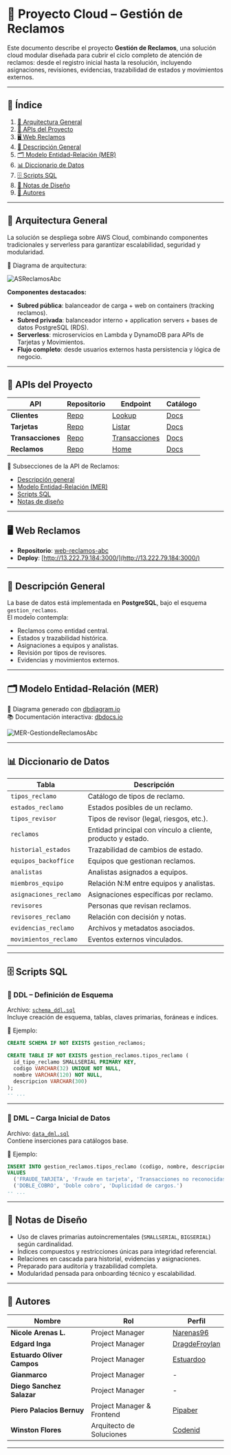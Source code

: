 # 📑 Proyecto Cloud – Gestión de Reclamos

Este documento describe el proyecto **Gestión de Reclamos**, una solución cloud modular diseñada para cubrir el ciclo completo de atención de reclamos: desde el registro inicial hasta la resolución, incluyendo asignaciones, revisiones, evidencias, trazabilidad de estados y movimientos externos.

---

## 📌 Índice

1. [🔧 Arquitectura General](#-arquitectura-general)
2. [🧩 APIs del Proyecto](#-apis-del-proyecto)
3. [🖥️ Web Reclamos](#-web-reclamos)
4. [📝 Descripción General](#-descripción-general)
5. [🗂 Modelo Entidad-Relación (MER)](#-modelo-entidad-relación-mer)
6. [📊 Diccionario de Datos](#-diccionario-de-datos)
7. [🗄 Scripts SQL](#-scripts-sql)
8. [📌 Notas de Diseño](#-notas-de-diseño)
9. [👥 Autores](#-autores)

---

## 🔧 Arquitectura General

La solución se despliega sobre AWS Cloud, combinando componentes tradicionales y serverless para garantizar escalabilidad, seguridad y modularidad.

📌 Diagrama de arquitectura:

![ASReclamosAbc](./docs/as-reclamos.svg)

**Componentes destacados:**

- **Subred pública**: balanceador de carga + web on containers (tracking reclamos).
- **Subred privada**: balanceador interno + application servers + bases de datos PostgreSQL (RDS).
- **Serverless**: microservicios en Lambda y DynamoDB para APIs de Tarjetas y Movimientos.
- **Flujo completo**: desde usuarios externos hasta persistencia y lógica de negocio.

---

## 🧩 APIs del Proyecto

| API             | Repositorio | Endpoint | Catálogo |
|----------------|-------------|----------|----------|
| **Clientes**    | [Repo](https://github.com/Codenid/api-clientes-abc) | [Lookup](http://52.1.53.185:8000/api/clientes/lookup) | [Docs](http://52.1.53.185:8000/docs) |
| **Tarjetas**    | [Repo](https://github.com/Codenid/api-tarjetas-abc) | [Listar](https://ugl4isqmt3.execute-api.us-east-1.amazonaws.com/dev/tarjetas/listar) | [Docs](https://ugl4isqmt3.execute-api.us-east-1.amazonaws.com/dev/tarjetas/listar) |
| **Transacciones** | [Repo](https://github.com/Codenid/api-transacciones-abc) | [Transacciones](https://aln4z3dlj1.execute-api.us-east-1.amazonaws.com/transacciones/) | [Docs](https://aln4z3dlj1.execute-api.us-east-1.amazonaws.com/transacciones/) |
| **Reclamos**    | [Repo](https://github.com/Codenid/api-reclamos-abc) | [Home](http://13.222.79.184:8001/) | [Docs](http://13.222.79.184:8001/docs) |

📎 Subsecciones de la API de Reclamos:
- [Descripción general](#-descripción-general)
- [Modelo Entidad-Relación (MER)](#-modelo-entidad-relación-mer)
- [Scripts SQL](#-scripts-sql)
- [Notas de diseño](#-notas-de-diseño)

---

## 🖥️ Web Reclamos

- **Repositorio**: [web-reclamos-abc](https://github.com/Codenid/web-reclamos-abc)
- **Deploy**: [http://13.222.79.184:3000/](http://13.222.79.184:3000/)

---

## 📝 Descripción General

La base de datos está implementada en **PostgreSQL**, bajo el esquema `gestion_reclamos`.  
El modelo contempla:

- Reclamos como entidad central.
- Estados y trazabilidad histórica.
- Asignaciones a equipos y analistas.
- Revisión por tipos de revisores.
- Evidencias y movimientos externos.

---

## 🗂 Modelo Entidad-Relación (MER)

📌 Diagrama generado con [dbdiagram.io](https://dbdiagram.io/)  
📚 Documentación interactiva: [dbdocs.io](https://dbdocs.io/winstonflores30/Prj-Reclamos-Core)

![MER-GestiondeReclamosAbc](./docs/mer-gestion-reclamos.svg)

---

## 📊 Diccionario de Datos

| Tabla | Descripción |
|-------|-------------|
| `tipos_reclamo` | Catálogo de tipos de reclamo. |
| `estados_reclamo` | Estados posibles de un reclamo. |
| `tipos_revisor` | Tipos de revisor (legal, riesgos, etc.). |
| `reclamos` | Entidad principal con vínculo a cliente, producto y estado. |
| `historial_estados` | Trazabilidad de cambios de estado. |
| `equipos_backoffice` | Equipos que gestionan reclamos. |
| `analistas` | Analistas asignados a equipos. |
| `miembros_equipo` | Relación N:M entre equipos y analistas. |
| `asignaciones_reclamo` | Asignaciones específicas por reclamo. |
| `revisores` | Personas que revisan reclamos. |
| `revisores_reclamo` | Relación con decisión y notas. |
| `evidencias_reclamo` | Archivos y metadatos asociados. |
| `movimientos_reclamo` | Eventos externos vinculados. |

---

## 🗄 Scripts SQL

### 📁 DDL – Definición de Esquema

Archivo: [`schema_ddl.sql`](./scripts/schema_ddl.sql)  
Incluye creación de esquema, tablas, claves primarias, foráneas e índices.

📌 Ejemplo:
```sql
CREATE SCHEMA IF NOT EXISTS gestion_reclamos;

CREATE TABLE IF NOT EXISTS gestion_reclamos.tipos_reclamo (
  id_tipo_reclamo SMALLSERIAL PRIMARY KEY,
  codigo VARCHAR(32) UNIQUE NOT NULL,
  nombre VARCHAR(120) NOT NULL,
  descripcion VARCHAR(300)
);
-- ...
```

---

### 📁 DML – Carga Inicial de Datos

Archivo: [`data_dml.sql`](./scripts/data_dml.sql)  
Contiene inserciones para catálogos base.

📌 Ejemplo:
```sql
INSERT INTO gestion_reclamos.tipos_reclamo (codigo, nombre, descripcion)
VALUES
  ('FRAUDE_TARJETA', 'Fraude en tarjeta', 'Transacciones no reconocidas.'),
  ('DOBLE_COBRO', 'Doble cobro', 'Duplicidad de cargos.')
-- ...
```

---

## 📌 Notas de Diseño

- Uso de claves primarias autoincrementales (`SMALLSERIAL`, `BIGSERIAL`) según cardinalidad.
- Índices compuestos y restricciones únicas para integridad referencial.
- Relaciones en cascada para historial, evidencias y asignaciones.
- Preparado para auditoría y trazabilidad completa.
- Modularidad pensada para onboarding técnico y escalabilidad.

---

## 👥 Autores

| Nombre | Rol | Perfil |
|--------|-----|--------|
| **Nicole Arenas L.** | Project Manager | [Narenas96](https://github.com/narenas96) |
| **Edgard Inga** | Project Manager | [DragdeFroylan](https://github.com/DragdeFroylan) |
| **Estuardo Oliver Campos** | Project Manager | [Estuardoo](https://github.com/estuardoo) |
| **Gianmarco** | Project Manager | - |
| **Diego Sanchez Salazar** | Project Manager | - |
| **Piero Palacios Bernuy** | Project Manager & Frontend | [Pipaber](https://github.com/pipaber) |
| **Winston Flores** | Arquitecto de Soluciones | [Codenid](https://github.com/Codenid) |
---
